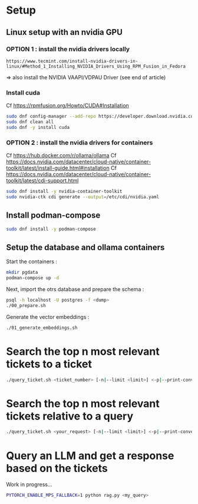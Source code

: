 # Setup

## Linux setup with an nvidia GPU
### OPTION 1 : install the nvidia drivers locally

~~~
https://www.tecmint.com/install-nvidia-drivers-in-linux/#Method_1_Installing_NVIDIA_Drivers_Using_RPM_Fusion_in_Fedora
~~~
=> also install the NVIDIA VAAPI/VDPAU Driver (see end of article)

### Install cuda

Cf https://rpmfusion.org/Howto/CUDA#Installation

~~~bash
sudo dnf config-manager --add-repo https://developer.download.nvidia.com/compute/cuda/repos/fedora39/x86_64/cuda-fedora39.repo
sudo dnf clean all
sudo dnf -y install cuda
~~~

### OPTION 2 : install the nvidia drivers for containers

Cf https://hub.docker.com/r/ollama/ollama
Cf https://docs.nvidia.com/datacenter/cloud-native/container-toolkit/latest/install-guide.html#installation
Cf https://docs.nvidia.com/datacenter/cloud-native/container-toolkit/latest/cdi-support.html

~~~bash
sudo dnf install -y nvidia-container-toolkit
sudo nvidia-ctk cdi generate --output=/etc/cdi/nvidia.yaml
~~~


## Install podman-compose

~~~bash
sudo dnf install -y podman-compose
~~~


## Setup the database and ollama containers

Start the containers :

~~~bash
mkdir pgdata
podman-compose up -d
~~~

Next, import the otrs database and prepare the schema :

~~~bash
psql -h localhost -U postgres -f <dump>
./00_prepare.sh
~~~

Generate the vector embeddings :
~~~bash
./01_generate_embeddings.sh
~~~


# Search the top n most relevant tickets to a ticket

~~~bash
./query_ticket.sh <ticket_number> [-n|--limit <limit>] <-p|--print-conversation>
~~~


# Search the top n most relevant tickets relative to a query

~~~bash
./query_ticket.sh <your_request> [-n|--limit <limit>] <-p|--print-conversation>
~~~


# Query an LLM and get a response based on the tickets

Work in progress...

~~~bash
PYTORCH_ENABLE_MPS_FALLBACK=1 python rag.py <my_query>
~~~



~~~bash
~~~
